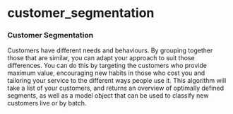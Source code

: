 # customer_segmentation
### Customer Segmentation

Customers have different needs and behaviours. 
By grouping together those that are similar, you can adapt your approach to suit those differences. 
You can do this by targeting the customers who provide maximum value, encouraging new habits in those who cost you and tailoring your service to the different ways people use it. 
This algorithm will take a list of your customers, and returns an overview of optimally defined segments, as well as a model object that can be used to classify new customers live or by batch.